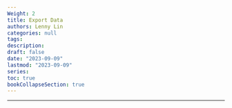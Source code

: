 ```yaml
---
Weight: 2
title: Export Data
authors: Lenny Lin
categories: null
tags: 
description: 
draft: false
date: "2023-09-09"
lastmod: "2023-09-09"
series:
toc: true
bookCollapseSection: true
---
```



<!--more-->

---



